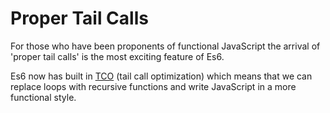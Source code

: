 # Proper Tail Calls

For those who have been proponents of functional JavaScript the arrival of 'proper tail calls' is the most exciting feature of Es6.

Es6 now has built in [TCO](http://duartes.org/gustavo/blog/post/tail-calls-optimization-es6/) (tail call optimization) which means that we can replace loops with recursive functions and write JavaScript in a more functional style. 
